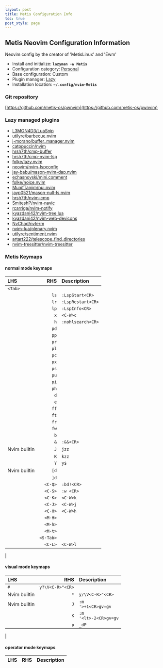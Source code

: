 ```yaml
---
layout: post
title: Metis Configuration Info
toc: true
post_style: page
---
```


## Metis Neovim Configuration Information

Neovim config by the creator of 'MetisLinux' and 'Ewm'

- Install and initialize: **`lazyman -w Metis`**
- Configuration category: [Personal](https://lazyman.dev/configurations/#personal-configurations)
- Base configuration:     Custom
- Plugin manager:         [Lazy](https://github.com/folke/lazy.nvim)
- Installation location:  **`~/.config/nvim-Metis`**

### Git repository

[https://github.com/metis-os/pwnvim](https://github.com/metis-os/pwnvim)

### Lazy managed plugins

- [L3MON4D3/LuaSnip](https://github.com/L3MON4D3/LuaSnip)
- [utilyre/barbecue.nvim](https://github.com/utilyre/barbecue.nvim.git)
- [j-morano/buffer_manager.nvim](https://github.com/j-morano/buffer_manager.nvim.git)
- [catppuccin/nvim](https://github.com/catppuccin/nvim)
- [hrsh7th/cmp-buffer](https://github.com/hrsh7th/cmp-buffer)
- [hrsh7th/cmp-nvim-lsp](https://github.com/hrsh7th/cmp-nvim-lsp)
- [folke/lazy.nvim](https://github.com/folke/lazy.nvim)
- [neovim/nvim-lspconfig](https://github.com/neovim/nvim-lspconfig)
- [jay-babu/mason-nvim-dap.nvim](https://github.com/jay-babu/mason-nvim-dap.nvim)
- [echasnovski/mini.comment](https://github.com/echasnovski/mini.comment)
- [folke/noice.nvim](https://github.com/folke/noice.nvim)
- [MunifTanjim/nui.nvim](https://github.com/MunifTanjim/nui.nvim)
- [jayp0521/mason-null-ls.nvim](https://github.com/jayp0521/mason-null-ls.nvim)
- [hrsh7th/nvim-cmp](https://github.com/hrsh7th/nvim-cmp)
- [SmiteshP/nvim-navic](https://github.com/SmiteshP/nvim-navic)
- [rcarriga/nvim-notify](https://github.com/rcarriga/nvim-notify)
- [kyazdani42/nvim-tree.lua](https://github.com/kyazdani42/nvim-tree.lua)
- [kyazdani42/nvim-web-devicons](https://github.com/kyazdani42/nvim-web-devicons)
- [NvChad/nvterm](https://github.com/NvChad/nvterm)
- [nvim-lua/plenary.nvim](https://github.com/nvim-lua/plenary.nvim)
- [utilyre/sentiment.nvim](https://github.com/utilyre/sentiment.nvim.git)
- [artart222/telescope_find_directories](https://github.com/artart222/telescope_find_directories)
- [nvim-treesitter/nvim-treesitter](https://github.com/nvim-treesitter/nvim-treesitter)

### Metis Keymaps

#### normal mode keymaps

|  LHS  |  RHS  | Description |
| :---- | ----: | :---------- |
| <code>&lt;Tab&gt;</code> |  |
 | | <code> ls</code> | <code>:LspStart&lt;CR&gt;</code> |
 | | <code> lr</code> | <code>:LspRestart&lt;CR&gt;</code> |
 | | <code> lp</code> | <code>:LspInfo&lt;CR&gt;</code> |
 | | <code> x</code> | <code>&lt;C-W&gt;c</code> |
 | | <code> h</code> | <code>:nohlsearch&lt;CR&gt;</code> |
 | | <code> pd</code> |  |
 | | <code> pp</code> |  |
 | | <code> pr</code> |  |
 | | <code> pl</code> |  |
 | | <code> pc</code> |  |
 | | <code> px</code> |  |
 | | <code> ps</code> |  |
 | | <code> pu</code> |  |
 | | <code> pi</code> |  |
 | | <code> ph</code> |  |
 | | <code> d</code> |  |
 | | <code> e</code> |  |
 | | <code> ff</code> |  |
 | | <code> ft</code> |  |
 | | <code> fr</code> |  |
 | | <code> fw</code> |  |
 | | <code> b</code> |  |
 | | <code>&</code> | <code>:&&&lt;CR&gt;</code> |
 | Nvim builtin| <code>J</code> | <code>jzz</code> |
 | | <code>K</code> | <code>kzz</code> |
 | | <code>Y</code> | <code>y$</code> |
 | Nvim builtin| <code>[d</code> |  |
 | | <code>]d</code> |  |
 | | <code>&lt;C-Q&gt;</code> | <code>:bd!&lt;CR&gt;</code> |
 | | <code>&lt;C-S&gt;</code> | <code>:w &lt;CR&gt;</code> |
 | | <code>&lt;C-K&gt;</code> | <code>&lt;C-W&gt;k</code> |
 | | <code>&lt;C-J&gt;</code> | <code>&lt;C-W&gt;j</code> |
 | | <code>&lt;C-H&gt;</code> | <code>&lt;C-W&gt;h</code> |
 | | <code>&lt;M-H&gt;</code> |  |
 | | <code>&lt;M-h&gt;</code> |  |
 | | <code>&lt;M-t&gt;</code> |  |
 | | <code>&lt;S-Tab&gt;</code> |  |
 | | <code>&lt;C-L&gt;</code> | <code>&lt;C-W&gt;l</code> |
 | 
#### visual mode keymaps

|  LHS  |  RHS  | Description |
| :---- | ----: | :---------- |
| <code>#</code> | <code>y?\V&lt;C-R&gt;"&lt;CR&gt;</code> |
 | Nvim builtin| <code>*</code> | <code>y/\V&lt;C-R&gt;"&lt;CR&gt;</code> |
 | Nvim builtin| <code>J</code> | <code>:m '&gt;+1&lt;CR&gt;gv=gv</code> |
 | | <code>K</code> | <code>:m '&lt;lt&gt;-2&lt;CR&gt;gv=gv</code> |
 | | <code>p</code> | <code>_dP</code> |
 | 
#### operator mode keymaps

|  LHS  |  RHS  | Description |
| :---- | ----: | :---------- |

